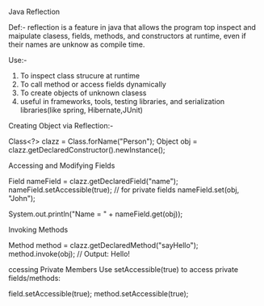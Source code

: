 Java Reflection

Def:- reflection is a feature in java that allows the program top inspect and maipulate clasess, fields, methods, and constructors at runtime, even if their names are unknow as compile time. 

Use:- 

1. To inspect class strucure at runtime
2. To call method or access fields dynamically 
3. To create objects of unknown clasess
4. useful in frameworks, tools, testing libraries, and serialization libraries(like spring, Hibernate,JUnit)


Creating Object via Reflection:-

Class<?> clazz = Class.forName("Person");
Object obj = clazz.getDeclaredConstructor().newInstance();


Accessing and Modifying Fields

Field nameField = clazz.getDeclaredField("name");
nameField.setAccessible(true); // for private fields
nameField.set(obj, "John");

System.out.println("Name = " + nameField.get(obj));

Invoking Methods

Method method = clazz.getDeclaredMethod("sayHello");
method.invoke(obj); // Output: Hello!

ccessing Private Members
Use setAccessible(true) to access private fields/methods:

field.setAccessible(true);
method.setAccessible(true);
